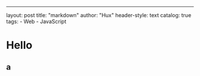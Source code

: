 ---
layout:       post
title:        "markdown"
author:       "Hux"
header-style: text
catalog:      true
tags:
    - Web
    - JavaScript

# Hello

## a
